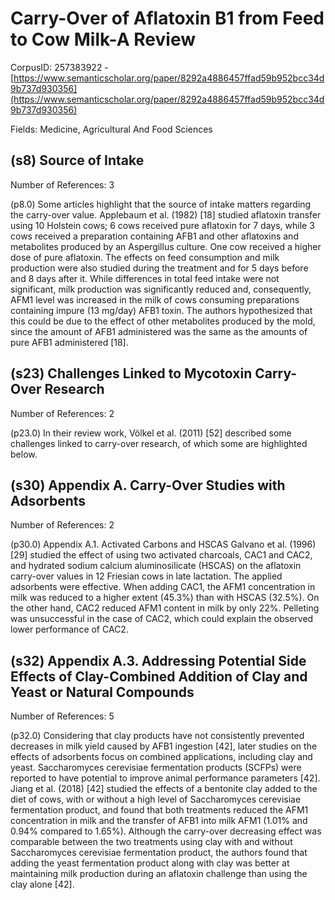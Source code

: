 # Carry-Over of Aflatoxin B1 from Feed to Cow Milk-A Review

CorpusID: 257383922 - [https://www.semanticscholar.org/paper/8292a4886457ffad59b952bcc34d9b737d930356](https://www.semanticscholar.org/paper/8292a4886457ffad59b952bcc34d9b737d930356)

Fields: Medicine, Agricultural And Food Sciences

## (s8) Source of Intake
Number of References: 3

(p8.0) Some articles highlight that the source of intake matters regarding the carry-over value. Applebaum et al. (1982) [18] studied aflatoxin transfer using 10 Holstein cows; 6 cows received pure aflatoxin for 7 days, while 3 cows received a preparation containing AFB1 and other aflatoxins and metabolites produced by an Aspergillus culture. One cow received a higher dose of pure aflatoxin. The effects on feed consumption and milk production were also studied during the treatment and for 5 days before and 8 days after it. While differences in total feed intake were not significant, milk production was significantly reduced and, consequently, AFM1 level was increased in the milk of cows consuming preparations containing impure (13 mg/day) AFB1 toxin. The authors hypothesized that this could be due to the effect of other metabolites produced by the mold, since the amount of AFB1 administered was the same as the amounts of pure AFB1 administered [18].
## (s23) Challenges Linked to Mycotoxin Carry-Over Research
Number of References: 2

(p23.0) In their review work, Völkel et al. (2011) [52] described some challenges linked to carry-over research, of which some are highlighted below.
## (s30) Appendix A. Carry-Over Studies with Adsorbents
Number of References: 2

(p30.0) Appendix A.1. Activated Carbons and HSCAS Galvano et al. (1996) [29] studied the effect of using two activated charcoals, CAC1 and CAC2, and hydrated sodium calcium aluminosilicate (HSCAS) on the aflatoxin carry-over values in 12 Friesian cows in late lactation. The applied adsorbents were effective. When adding CAC1, the AFM1 concentration in milk was reduced to a higher extent (45.3%) than with HSCAS (32.5%). On the other hand, CAC2 reduced AFM1 content in milk by only 22%. Pelleting was unsuccessful in the case of CAC2, which could explain the observed lower performance of CAC2.
## (s32) Appendix A.3. Addressing Potential Side Effects of Clay-Combined Addition of Clay and Yeast or Natural Compounds
Number of References: 5

(p32.0) Considering that clay products have not consistently prevented decreases in milk yield caused by AFB1 ingestion [42], later studies on the effects of adsorbents focus on combined applications, including clay and yeast. Saccharomyces cerevisiae fermentation products (SCFPs) were reported to have potential to improve animal performance parameters [42]. Jiang et al. (2018) [42] studied the effects of a bentonite clay added to the diet of cows, with or without a high level of Saccharomyces cerevisiae fermentation product, and found that both treatments reduced the AFM1 concentration in milk and the transfer of AFB1 into milk AFM1 (1.01% and 0.94% compared to 1.65%). Although the carry-over decreasing effect was comparable between the two treatments using clay with and without Saccharomyces cerevisiae fermentation product, the authors found that adding the yeast fermentation product along with clay was better at maintaining milk production during an aflatoxin challenge than using the clay alone [42].
